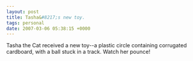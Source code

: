 ```yaml
---
layout: post
title: Tasha&#8217;s new toy.
tags: personal
date: 2007-03-06 05:38:15 +0000
---
```


Tasha the Cat received a new toy--a plastic circle containing corrugated cardboard, with a ball stuck in a track.  Watch her pounce!

<object width="425" height="350"><param name="movie" value="http://www.youtube.com/v/ljq8MnVTH_M"></param><param name="wmode" value="transparent"></param><embed src="http://www.youtube.com/v/ljq8MnVTH_M" type="application/x-shockwave-flash" wmode="transparent" width="425" height="350"></embed></object>

